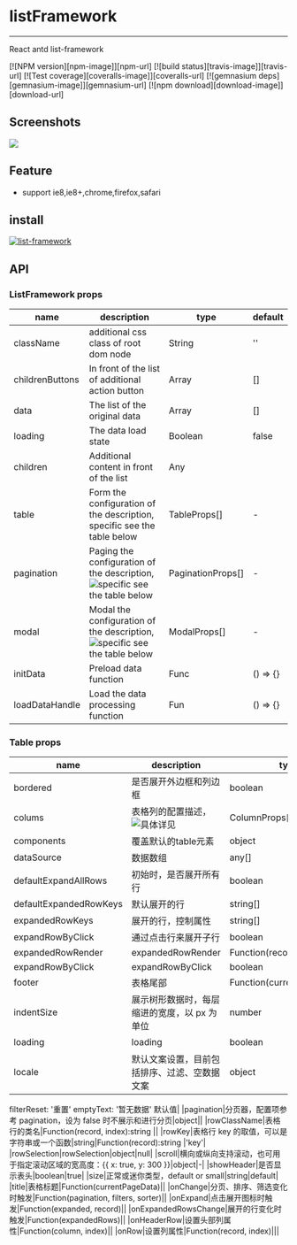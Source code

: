 # listFramework
---

React antd list-framework

[![NPM version][npm-image]][npm-url]
[![build status][travis-image]][travis-url]
[![Test coverage][coveralls-image]][coveralls-url]
[![gemnasium deps][gemnasium-image]][gemnasium-url]
[![npm download][download-image]][download-url]
## Screenshots

<img src="./img/screenshots.png" />

## Feature

* support ie8,ie8+,chrome,firefox,safari
## install

[![list-framework](https://nodei.co/npm/list-framework.png)](https://npmjs.org/package/list-framework)

## API

### ListFramework props

| name     | description    | type     | default      |
|----------|----------------|----------|--------------|
| className | additional css class of root dom node | String | '' |
| childrenButtons | In front of the list of additional action button | Array | [] |
| data | The list of the original data | Array | [] |
| loading | The data load state | Boolean | false |
| children | Additional content in front of the list | Any | |
| table | Form the configuration of the description, specific see the table below | TableProps[] | - |
| pagination | Paging the configuration of the description, ![specific see the table below](https://ant.design/components/pagination-cn/) | PaginationProps[] | - |
| modal | Modal the configuration of the description, ![specific see the table below](https://ant.design/components/modal-cn/) | ModalProps[] | - |
| initData | Preload data function | Func | () => {} |
| loadDataHandle | Load the data processing function | Fun | () => {} |

### Table props

| name     | description    | type     | default      |
|----------|----------------|----------|--------------|
| bordered | 是否展开外边框和列边框 | boolean | false|
| colums | 表格列的配置描述，![具体详见](https://ant.design/components/table-cn/) | ColumnProps[] |-|
| components | 覆盖默认的table元素 | object | - |
|dataSource| 数据数组 | any[] ||
| defaultExpandAllRows | 初始时，是否展开所有行 | boolean | false |
| defaultExpandedRowKeys | 默认展开的行 | string[] | - |
| expandedRowKeys | 展开的行，控制属性 | string[] | - |
| expandRowByClick | 通过点击行来展开子行 | boolean | false |
| expandedRowRender | expandedRowRender|Function(record):ReactNode||
|expandRowByClick|expandRowByClick|boolean|false|
|footer|表格尾部|Function(currentPageData)	||
|indentSize|展示树形数据时，每层缩进的宽度，以 px 为单位|number|15|
|loading|loading|boolean|object (更多)	|false|
|locale|默认文案设置，目前包括排序、过滤、空数据文案|object|filterConfirm: '确定' 
filterReset: '重置' 
emptyText: '暂无数据' 
默认值|
|pagination|分页器，配置项参考 pagination，设为 false 时不展示和进行分页|object||
|rowClassName|表格行的类名|Function(record, index):string	||
|rowKey|表格行 key 的取值，可以是字符串或一个函数|string|Function(record):string	|'key'|
|rowSelection|rowSelection|object|null|
|scroll|横向或纵向支持滚动，也可用于指定滚动区域的宽高度：{{ x: true, y: 300 }}|object|-|
|showHeader|是否显示表头|boolean|true|
|size|正常或迷你类型，default or small|string|default|
|title|表格标题|Function(currentPageData)||
|onChange|分页、排序、筛选变化时触发|Function(pagination, filters, sorter)||
|onExpand|点击展开图标时触发|Function(expanded, record)||
|onExpandedRowsChange|展开的行变化时触发|Function(expandedRows)||
|onHeaderRow|设置头部列属性|Function(column, index)||
|onRow|设置列属性|Function(record, index)|||